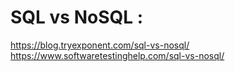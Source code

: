 # SQL vs NoSQL :
https://blog.tryexponent.com/sql-vs-nosql/ <br/>
https://www.softwaretestinghelp.com/sql-vs-nosql/ <br/>

